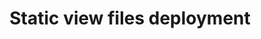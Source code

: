---
layout: default
group: config-guide
subgroup: 04_CLI
title: Static view files deployment
menu_title: Static view files deployment
menu_order: 300
menu_node: 
level3_menu_node: level3parent
level3_subgroup: static_deploy
version: 2.2
github_link: config-guide/cli/config-cli-subcommands-static-view-parent.md
---